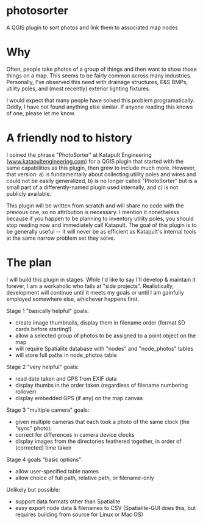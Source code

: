 photosorter
===========

A QGIS plugin to sort photos and link them to associated map nodes

Why
===
Often, people take photos of a group of things and then want to show those things on a map.
This seems to be fairly common across many industries. Personally, I've observed this need with drainage structures, E&S BMPs, utility poles, and (most recently) exterior lighting fixtures.

I would expect that many people have solved this problem programatically. Oddly, I have not found anything else similar.
If anyone reading this knows of one, please let me know.

A friendly nod to history
=========================
I coined the phrase "PhotoSorter" at Katapult Engineering (www.katapultengineering.com) for a QGIS plugin that started with the same capabilities as this plugin, then grew to include much more. However, that version: a) is fundamentally about collecting utility poles and wires and could not be easily generalized, b) is no longer called "PhotoSorter" but is a small part of a differently-named plugin used internally, and c) is not publicly available.

This plugin will be written from scratch and will share no code with the previous one, so no attribution is necessary. I mention it nonetheless because if you happen to be planning to inventory utility poles, you should stop reading now and immediately call Katapult. The goal of this plugin is to be generally useful -- it will never be as efficient as Katapult's internal tools at the same narrow problem set they solve.

The plan
========
I will build this plugin in stages. While I'd like to say I'll develop & maintain it forever, I am a workaholic who fails at "side projects". Realistically, development will continue until it meets my goals or until I am gainfully employed somewhere else, whichever happens first.

Stage 1 "basically helpful" goals:
- create image thumbnails, display them in filename order (format SD cards before starting!)
- allow a selected group of photos to be assigned to a point object on the map
- will require Spatialite database with "nodes" and "node_photos" tables
- will store full paths in node_photos table

Stage 2 "very helpful" goals:
- read date taken and GPS from EXIF data
- display thumbs in the order taken (regardless of filename numbering rollover)
- display embedded GPS (if any) on the map canvas

Stage 3 "multiple camera" goals:
- given multiple cameras that each took a photo of the same clock (the "sync" photo):
- correct for differences in camera device clocks
- display images from the directories feathered together, in order of (corrected) time taken

Stage 4 goals "basic options":
- allow user-specified table names
- allow choice of full path, relative path, or filename-only 

Unlikely but possible:
- support data formats other than Spatialite
- easy export node data & filenames to CSV (Spatialite-GUI does this, but requires building from source for Linux or Mac OS)
